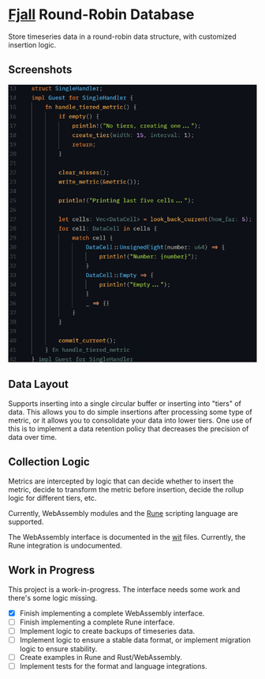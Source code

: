 # [Fjall](https://github.com/fjall-rs/fjall) Round-Robin Database
Store timeseries data in a round-robin data structure, with customized
insertion logic.

## Screenshots
![Rust implementation of the WebAssembly interface.](/images/rust-impl.png)

## Data Layout
Supports inserting into a single circular buffer or inserting
into "tiers" of data. This allows you to do simple insertions after
processing some type of metric, or it allows you to consolidate your
data into lower tiers. One use of this is to implement a data
retention policy that decreases the precision of data over time.

## Collection Logic
Metrics are intercepted by logic that can decide whether to insert
the metric, decide to transform the metric before insertion,
decide the rollup logic for different tiers, etc.

Currently, WebAssembly modules and the [Rune](https://github.com/rune-rs/rune)
scripting language are supported.

The WebAssembly interface is documented in the [wit](/wit/fjall-rrd) files.
Currently, the Rune integration is undocumented.

## Work in Progress
This project is a work-in-progress. The interface needs some work and there's
some logic missing.

* [X] Finish implementing a complete WebAssembly interface.
* [ ] Finish implementing a complete Rune interface.
* [ ] Implement logic to create backups of timeseries data.
* [ ] Implement logic to ensure a stable data format,
    or implement migration logic to ensure stability.
* [ ] Create examples in Rune and Rust/WebAssembly.
* [ ] Implement tests for the format and language
    integrations.
